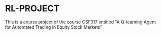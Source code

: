 # RL-PROJECT
This is a course project of the course CSF317 entitled "A Q-learning Agent for Automated Trading in Equity Stock Markets"
